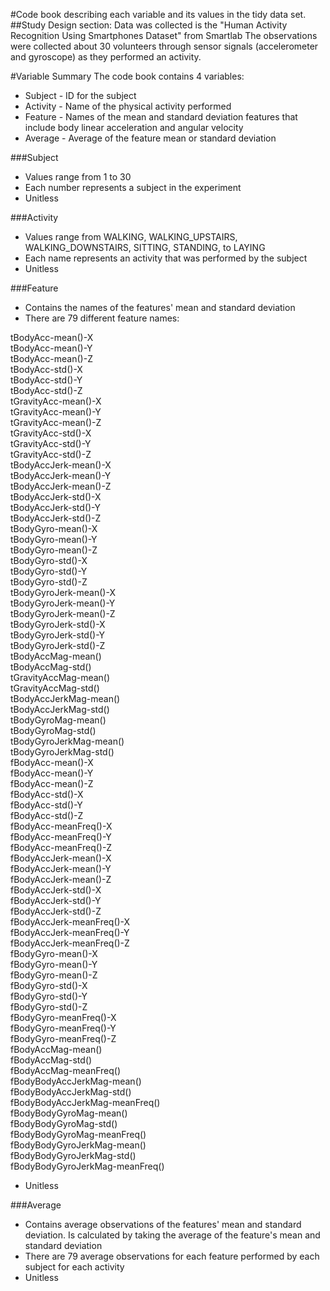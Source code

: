 #Code book describing each variable and its values in the tidy data set.
##Study Design section:
Data was collected is the "Human Activity Recognition Using Smartphones Dataset" from Smartlab
The observations were collected about 30 volunteers through sensor signals (accelerometer and gyroscope) as they performed an activity.

#Variable Summary
The code book contains 4 variables:
* Subject - ID for the subject
* Activity - Name of the physical activity performed
* Feature - Names of the mean and standard deviation features that include body linear acceleration and angular velocity
* Average - Average of the feature mean or standard deviation

###Subject
* Values range from 1 to 30
* Each number represents a subject in the experiment
* Unitless

###Activity
* Values range from WALKING, WALKING_UPSTAIRS, WALKING_DOWNSTAIRS, SITTING, STANDING, to LAYING
* Each name represents an activity that was performed by the subject
* Unitless
 
###Feature
* Contains the names of the features' mean and standard deviation
* There are 79 different feature names:

 tBodyAcc-mean()-X               
 tBodyAcc-mean()-Y              
 tBodyAcc-mean()-Z               
 tBodyAcc-std()-X               
 tBodyAcc-std()-Y                
 tBodyAcc-std()-Z               
 tGravityAcc-mean()-X            
 tGravityAcc-mean()-Y           
 tGravityAcc-mean()-Z            
 tGravityAcc-std()-X            
 tGravityAcc-std()-Y             
 tGravityAcc-std()-Z            
 tBodyAccJerk-mean()-X           
 tBodyAccJerk-mean()-Y          
 tBodyAccJerk-mean()-Z           
 tBodyAccJerk-std()-X           
 tBodyAccJerk-std()-Y            
 tBodyAccJerk-std()-Z           
 tBodyGyro-mean()-X              
 tBodyGyro-mean()-Y             
 tBodyGyro-mean()-Z              
 tBodyGyro-std()-X              
 tBodyGyro-std()-Y               
 tBodyGyro-std()-Z              
 tBodyGyroJerk-mean()-X          
 tBodyGyroJerk-mean()-Y         
 tBodyGyroJerk-mean()-Z          
 tBodyGyroJerk-std()-X          
 tBodyGyroJerk-std()-Y           
 tBodyGyroJerk-std()-Z          
 tBodyAccMag-mean()              
 tBodyAccMag-std()              
 tGravityAccMag-mean()           
 tGravityAccMag-std()           
 tBodyAccJerkMag-mean()          
 tBodyAccJerkMag-std()          
 tBodyGyroMag-mean()             
 tBodyGyroMag-std()             
 tBodyGyroJerkMag-mean()         
 tBodyGyroJerkMag-std()         
 fBodyAcc-mean()-X               
 fBodyAcc-mean()-Y              
 fBodyAcc-mean()-Z               
 fBodyAcc-std()-X               
 fBodyAcc-std()-Y                
 fBodyAcc-std()-Z               
 fBodyAcc-meanFreq()-X           
 fBodyAcc-meanFreq()-Y          
 fBodyAcc-meanFreq()-Z           
 fBodyAccJerk-mean()-X          
 fBodyAccJerk-mean()-Y           
 fBodyAccJerk-mean()-Z          
 fBodyAccJerk-std()-X            
 fBodyAccJerk-std()-Y           
 fBodyAccJerk-std()-Z            
 fBodyAccJerk-meanFreq()-X      
 fBodyAccJerk-meanFreq()-Y       
 fBodyAccJerk-meanFreq()-Z      
 fBodyGyro-mean()-X              
 fBodyGyro-mean()-Y             
 fBodyGyro-mean()-Z              
 fBodyGyro-std()-X              
 fBodyGyro-std()-Y               
 fBodyGyro-std()-Z              
 fBodyGyro-meanFreq()-X          
 fBodyGyro-meanFreq()-Y         
 fBodyGyro-meanFreq()-Z          
 fBodyAccMag-mean()             
 fBodyAccMag-std()               
 fBodyAccMag-meanFreq()         
 fBodyBodyAccJerkMag-mean()      
 fBodyBodyAccJerkMag-std()      
 fBodyBodyAccJerkMag-meanFreq()  
 fBodyBodyGyroMag-mean()        
 fBodyBodyGyroMag-std()          
 fBodyBodyGyroMag-meanFreq()    
 fBodyBodyGyroJerkMag-mean()     
 fBodyBodyGyroJerkMag-std()     
 fBodyBodyGyroJerkMag-meanFreq()
* Unitless

###Average
* Contains average observations of the features' mean and standard deviation. Is calculated by taking the average of the feature's mean and standard deviation
* There are 79 average observations for each feature performed by each subject for each activity
* Unitless